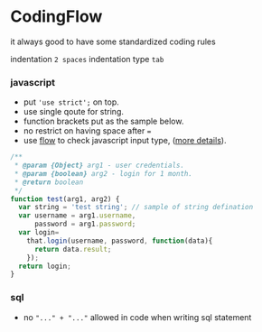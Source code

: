 # CodingFlow
it always good to have some standardized coding rules

indentation `2 spaces`
indentation type `tab`

### javascript

- put `'use strict';` on top.
- use single qoute for string.
- function brackets put as the sample below.
- no restrict on having space after `=`
- use [flow](https://github.com/facebook/flow) to check javascript input type, ([more details](https://code.facebook.com/posts/1505962329687926/flow-a-new-static-type-checker-for-javascript/)).

```javascript
/**
 * @param {Object} arg1 - user credentials.
 * @param {boolean} arg2 - login for 1 month.
 * @return boolean
 */
function test(arg1, arg2) {
  var string = 'test string'; // sample of string defination
  var username = arg1.username,
      password = arg1.password;
  var login=
    that.login(username, password, function(data){
      return data.result;
    });
  return login;
}
```

### sql
- no `"..." + "..."` allowed in code when writing sql statement
